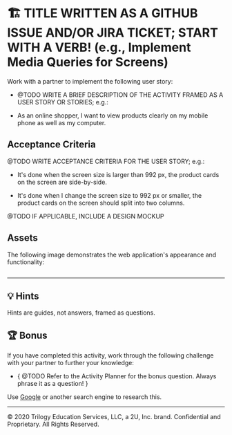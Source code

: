 # 🏗️ TITLE WRITTEN AS A GITHUB ISSUE AND/OR JIRA TICKET; START WITH A VERB! (e.g., Implement Media Queries for Screens)

Work with a partner to implement the following user story:

* @TODO WRITE A BRIEF DESCRIPTION OF THE ACTIVITY FRAMED AS A USER STORY OR STORIES; e.g.:

* As an online shopper, I want to view products clearly on my mobile phone as well as my computer.

## Acceptance Criteria

@TODO WRITE ACCEPTANCE CRITERIA FOR THE USER STORY; e.g.:

* It's done when the screen size is larger than 992 px, the product cards on the screen are side-by-side.

* It's done when I change the screen size to 992 px or smaller, the product cards on the screen should split into two columns.

@TODO IF APPLICABLE, INCLUDE A DESIGN MOCKUP

## Assets

The following image demonstrates the web application's appearance and functionality:

![]()

---

## 💡 Hints

Hints are guides, not answers, framed as questions. 

## 🏆 Bonus

If you have completed this activity, work through the following challenge with your partner to further your knowledge:

* { @TODO Refer to the Activity Planner for the bonus question. Always phrase it as a question! } 

Use [Google](https://www.google.com) or another search engine to research this.

---
© 2020 Trilogy Education Services, LLC, a 2U, Inc. brand. Confidential and Proprietary. All Rights Reserved.
